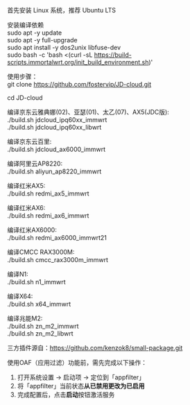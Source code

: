 首先安装 Linux 系统，推荐 Ubuntu LTS  

安装编译依赖  
sudo apt -y update  
sudo apt -y full-upgrade  
sudo apt install -y dos2unix libfuse-dev  
sudo bash -c 'bash <(curl -sL https://build-scripts.immortalwrt.org/init_build_environment.sh)'  

使用步骤：  
git clone https://github.com/fostervip/JD-cloud.git

cd JD-cloud  
  
编译京东云雅典娜(02)、亚瑟(01)、太乙(07)、AX5(JDC版):  
./build.sh jdcloud_ipq60xx_immwrt  
./build.sh jdcloud_ipq60xx_libwrt  
  
编译京东云百里:  
./build.sh jdcloud_ax6000_immwrt  
  
编译阿里云AP8220:  
./build.sh aliyun_ap8220_immwrt  
  
编译红米AX5:  
./build.sh redmi_ax5_immwrt  
  
编译红米AX6:  
./build.sh redmi_ax6_immwrt  
  
编译红米AX6000:  
./build.sh redmi_ax6000_immwrt21  
  
编译CMCC RAX3000M:  
./build.sh cmcc_rax3000m_immwrt  
  
编译N1:  
./build.sh n1_immwrt  
  
编译X64:  
./build.sh x64_immwrt  
  
编译兆能M2:  
./build.sh zn_m2_immwrt  
./build.sh zn_m2_libwrt  
  
三方插件源自：https://github.com/kenzok8/small-package.git  
  
使用OAF（应用过滤）功能前，需先完成以下操作：  
1. 打开系统设置 → 启动项 → 定位到「appfilter」  
2. 将「appfilter」当前状态**从已禁用更改为已启用**  
3. 完成配置后，点击**启动**按钮激活服务  
